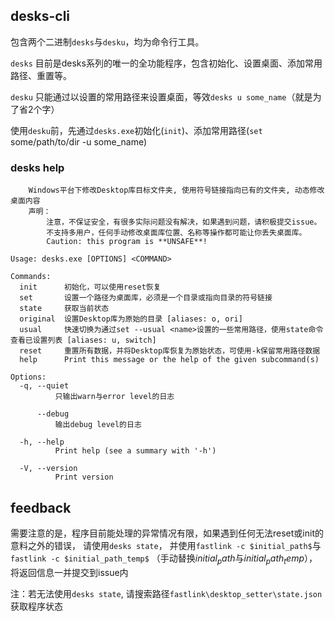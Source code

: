 ## desks-cli
包含两个二进制`desks`与`desku`，均为命令行工具。

`desks` 目前是desks系列的唯一的全功能程序，包含初始化、设置桌面、添加常用路径、重置等。

`desku` 只能通过以设置的常用路径来设置桌面，等效`desks u some_name`（就是为了省2个字）

使用`desku`前，先通过`desks.exe`初始化(`init`)、添加常用路径(`set` some/path/to/dir -u some_name)


### desks help
```
    Windows平台下修改Desktop库目标文件夹, 使用符号链接指向已有的文件夹, 动态修改桌面内容
    声明：
        注意，不保证安全，有很多实际问题没有解决，如果遇到问题，请积极提交issue。
        不支持多用户，任何手动修改桌面库位置、名称等操作都可能让你丢失桌面库。
        Caution: this program is **UNSAFE**!

Usage: desks.exe [OPTIONS] <COMMAND>

Commands:
  init      初始化，可以使用reset恢复
  set       设置一个路径为桌面库，必须是一个目录或指向目录的符号链接
  state     获取当前状态
  original  设置Desktop库为原始的目录 [aliases: o, ori]
  usual     快速切换为通过set --usual <name>设置的一些常用路径，使用state命令查看已设置列表 [aliases: u, switch]
  reset     重置所有数据，并将Desktop库恢复为原始状态，可使用-k保留常用路径数据
  help      Print this message or the help of the given subcommand(s)

Options:
  -q, --quiet
          只输出warn与error level的日志

      --debug
          输出debug level的日志

  -h, --help
          Print help (see a summary with '-h')

  -V, --version
          Print version
```

## feedback
需要注意的是，程序目前能处理的异常情况有限，如果遇到任何无法reset或init的意料之外的错误，
请使用`desks state`， 并使用`fastlink -c $initial_path$`与`fastlink -c $initial_path_temp$`
（手动替换$initial_path$与$initial_path_temp$），将返回信息一并提交到issue内

注：若无法使用`desks state`, 请搜索路径`fastlink\desktop_setter\state.json`获取程序状态

